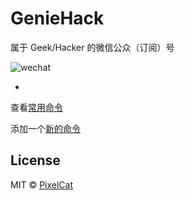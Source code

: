 # GenieHack

属于 Geek/Hacker 的微信公众（订阅）号

![wechat](https://ooo.0o0.ooo/2016/04/13/570f128021c8b.png)

-

查看[常用命令](/help.txt)

添加一个[新的命令](https://github.com/node-webot/weixin-robot)

## License

MIT &copy; [PixelCat](http://pixelcat.co)
